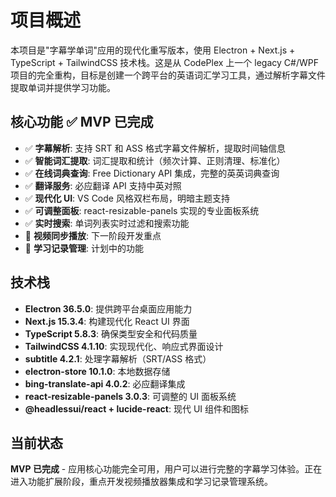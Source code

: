 # 项目概述

本项目是"字幕学单词"应用的现代化重写版本，使用 Electron + Next.js + TypeScript + TailwindCSS 技术栈。这是从 CodePlex 上一个 legacy C#/WPF 项目的完全重构，目标是创建一个跨平台的英语词汇学习工具，通过解析字幕文件提取单词并提供学习功能。

## 核心功能 ✅ MVP 已完成

- ✅ **字幕解析**: 支持 SRT 和 ASS 格式字幕文件解析，提取时间轴信息
- ✅ **智能词汇提取**: 词汇提取和统计（频次计算、正则清理、标准化）
- ✅ **在线词典查询**: Free Dictionary API 集成，完整的英英词典查询
- ✅ **翻译服务**: 必应翻译 API 支持中英对照
- ✅ **现代化 UI**: VS Code 风格双栏布局，明暗主题支持
- ✅ **可调整面板**: react-resizable-panels 实现的专业面板系统
- ✅ **实时搜索**: 单词列表实时过滤和搜索功能
- 🔄 **视频同步播放**: 下一阶段开发重点
- 🔄 **学习记录管理**: 计划中的功能

## 技术栈

- **Electron 36.5.0**: 提供跨平台桌面应用能力
- **Next.js 15.3.4**: 构建现代化 React UI 界面
- **TypeScript 5.8.3**: 确保类型安全和代码质量
- **TailwindCSS 4.1.10**: 实现现代化、响应式界面设计
- **subtitle 4.2.1**: 处理字幕解析（SRT/ASS 格式）
- **electron-store 10.1.0**: 本地数据存储
- **bing-translate-api 4.0.2**: 必应翻译集成
- **react-resizable-panels 3.0.3**: 可调整的 UI 面板系统
- **@headlessui/react + lucide-react**: 现代 UI 组件和图标

## 当前状态

**MVP 已完成** - 应用核心功能完全可用，用户可以进行完整的字幕学习体验。正在进入功能扩展阶段，重点开发视频播放器集成和学习记录管理系统。
